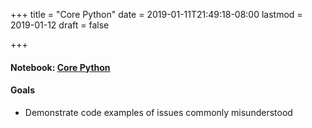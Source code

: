 +++
title = "Core Python"
date = 2019-01-11T21:49:18-08:00
lastmod = 2019-01-12
draft = false

+++

#### Notebook:  [Core Python](http://nbviewer.jupyter.org/github/sdiehl28/tutorial-jupyter-notebooks/blob/master/python/CorePython.ipynb)

#### Goals
* Demonstrate code examples of issues commonly misunderstood

